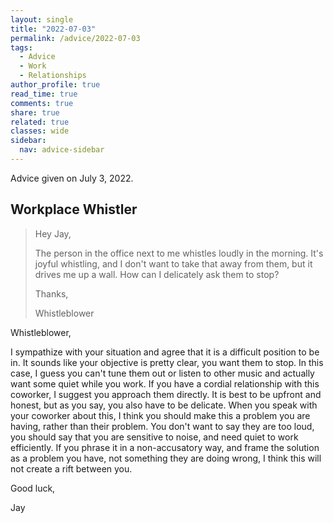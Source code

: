 ```yaml
---
layout: single
title: "2022-07-03"
permalink: /advice/2022-07-03
tags:
  - Advice
  - Work
  - Relationships
author_profile: true
read_time: true
comments: true
share: true
related: true
classes: wide
sidebar:
  nav: advice-sidebar
---
```


Advice given on July 3, 2022.

## Workplace Whistler

> Hey Jay,
>
> The person in the office next to me whistles loudly in the morning.
> It's joyful whistling, and I don't want to take that away from them,
> but it drives me up a wall. How can I delicately ask them to stop?
>
> Thanks,
>
> Whistleblower

Whistleblower,

I sympathize with your situation and agree that it is a difficult position to
be in. It sounds like your objective is pretty clear, you want them to stop.
In this case, I guess you can't tune them out or listen to other music and
actually want some quiet while you work. If you have a cordial relationship
with this coworker, I suggest you approach them directly. It is best to be
upfront and honest, but as you say, you also have to be delicate. When you
speak with your coworker about this, I think you should make this a problem
you are having, rather than their problem. You don't want to say they are
too loud, you should say that you are sensitive to noise, and need quiet to
work efficiently. If you phrase it in a non-accusatory way, and frame the
solution as a problem you have, not something they are doing wrong, I think
this will not create a rift between you.

Good luck,

Jay